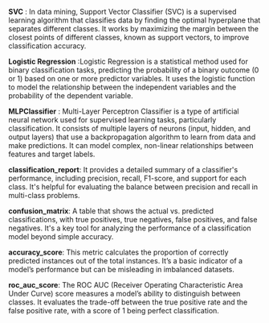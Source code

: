 **SVC** : In data mining, Support Vector Classifier (SVC) is a supervised learning algorithm that classifies data by finding the optimal hyperplane that separates different classes. It works by maximizing the margin between the closest points of different classes, known as support vectors, to improve classification accuracy.

**Logistic Regression** :Logistic Regression is a statistical method used for binary classification tasks, predicting the probability of a binary outcome (0 or 1) based on one or more predictor variables. It uses the logistic function to model the relationship between the independent variables and the probability of the dependent variable.

**MLPClassifier** : Multi-Layer Perceptron Classifier  is a type of artificial neural network used for supervised learning tasks, particularly classification. It consists of multiple layers of neurons (input, hidden, and output layers) that use a backpropagation algorithm to learn from data and make predictions. It can model complex, non-linear relationships between features and target labels.

**classification_report**: It provides a detailed summary of a classifier's performance, including precision, recall, F1-score, and support for each class. It's helpful for evaluating the balance between precision and recall in multi-class problems.

**confusion_matrix**: A table that shows the actual vs. predicted classifications, with true positives, true negatives, false positives, and false negatives. It's a key tool for analyzing the performance of a classification model beyond simple accuracy.

**accuracy_score**: This metric calculates the proportion of correctly predicted instances out of the total instances. It’s a basic indicator of a model’s performance but can be misleading in imbalanced datasets.

**roc_auc_score**: The ROC AUC (Receiver Operating Characteristic Area Under Curve) score measures a model’s ability to distinguish between classes. It evaluates the trade-off between the true positive rate and the false positive rate, with a score of 1 being perfect classification.
